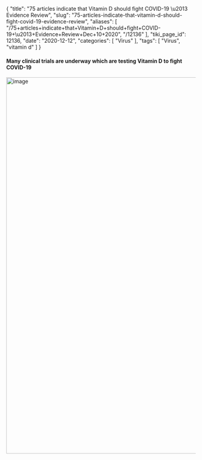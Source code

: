 {
    "title": "75 articles indicate that Vitamin D should fight COVID-19 \u2013 Evidence Review",
    "slug": "75-articles-indicate-that-vitamin-d-should-fight-covid-19-evidence-review",
    "aliases": [
        "/75+articles+indicate+that+Vitamin+D+should+fight+COVID-19+\u2013+Evidence+Review+Dec+10+2020",
        "/12136"
    ],
    "tiki_page_id": 12136,
    "date": "2020-12-12",
    "categories": [
        "Virus"
    ],
    "tags": [
        "Virus",
        "vitamin d"
    ]
}


#### Many clinical trials are underway which are testing Vitamin D to fight COVID-19

<img src="/attachments/d3.mock.jpg" alt="image" width="1000">

<!-- ~tc~ (alias(75 articles indicate that COVID-19 can be fought by Vitamin D – Evidence Review Dec 10, 2020)) ~/tc~ -->
